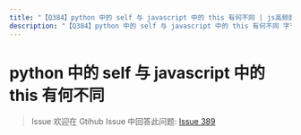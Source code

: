 ```yaml
---
title: "【Q384】python 中的 self 与 javascript 中的 this 有何不同 | js高频面试题"
description: "【Q384】python 中的 self 与 javascript 中的 this 有何不同 字节跳动面试题、阿里腾讯面试题、美团小米面试题。"
---
```


# python 中的 self 与 javascript 中的 this 有何不同

> Issue
> 欢迎在 Gtihub Issue 中回答此问题: [Issue 389](https://github.com/shfshanyue/Daily-Question/issues/389)
